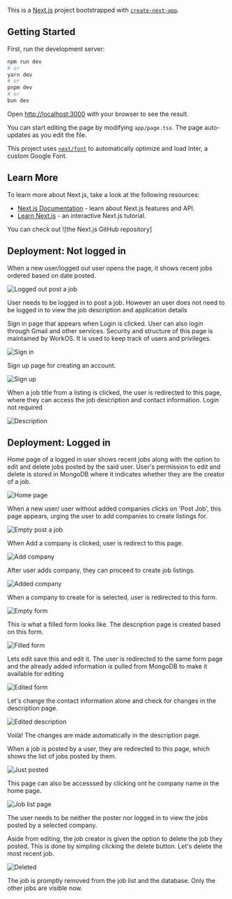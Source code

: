 This is a [Next.js](https://nextjs.org/) project bootstrapped with [`create-next-app`](https://github.com/vercel/next.js/tree/canary/packages/create-next-app).

## Getting Started

First, run the development server:

```bash
npm run dev
# or
yarn dev
# or
pnpm dev
# or
bun dev
```

Open [http://localhost:3000](http://localhost:3000) with your browser to see the result.

You can start editing the page by modifying `app/page.tsx`. The page auto-updates as you edit the file.

This project uses [`next/font`](https://nextjs.org/docs/basic-features/font-optimization) to automatically optimize and load Inter, a custom Google Font.

## Learn More

To learn more about Next.js, take a look at the following resources:

- [Next.js Documentation](https://nextjs.org/docs) - learn about Next.js features and API.
- [Learn Next.js](https://nextjs.org/learn) - an interactive Next.js tutorial.

You can check out ![the Next.js GitHub repository]

## Deployment: Not logged in

When a new user/logged out user opens the page, it shows recent jobs ordered based on date posted.

![Logged out post a job](screenshots/out-post.png)

User needs to be logged in to post a job. However an user does not need to be logged in to view the job description and application details

Sign in page that appears when Login is clicked. User can also login through Gmail and other services. Security and structure of this page is maintained by WorkOS. It is used to keep track of users and privileges.

![Sign in](screenshots/sign-in.png)

Sign up page for creating an account. 

![Sign up](screenshots/signup.png)

When a job title from a listing is clicked, the user is redirected to this page, where they can access the job description and contact information. Login not required

![Description](screenshots/description-page.png)




## Deployment: Logged in 

Home page of a logged in user shows recent jobs along with the option to edit and delete jobs posted by the said user. User's permission to edit and delete is stored in MongoDB where it indicates whether they are the creator of a job.

![Home page](screenshots/home-page.png)

When a new user/ user without added companies clicks on 'Post Job', this page appears, urging the user to add companies to create listings for.

![Empty post a job](screenshots/in-nocompany.png)

When Add a company is clicked, user is redirect to this page.

![Add company](screenshots/add-company.png)

After user adds company, they can proceed to create job listings.

![Added company](screenshots/in-company.png)

When a company to create for is selected, user is redirected to this form. 

![Empty form](screenshots/empty-job-form.png)

This is what a filled form looks like. The description page is created based on this form. 

![Filled form](screenshots/filled-job-form.png)


Lets edit save this and edit it. The user is redirected to the same form page and the already added information is pulled from MongoDB to make it available for editing

![Edited form](screenshots/editing.png)

Let's change the contact information alone and check for changes in the description page.

![Edited description](screenshots/edited-description.png)

Voilà! The changes are made automatically in the description page.

When a job is posted by a user, they are redirected to this page, which shows the list of jobs posted by them.

![Just posted](screenshots/just-posted.png)

This page can also be accesssed by clicking ont he company name in the home page. 

![Job list page](screenshots/joblist.png)

The user needs to be neither the poster nor logged in to view the jobs posted by a selected company.

Aside from editing, the job creator is given the option to delete the job they posted. This is done by simpling clicking the delete button. Let's delete the most recent job.

![Deleted](screenshots/deleted.png)

The job is promptly removed from the job list and the database. Only the other jobs are visible now.